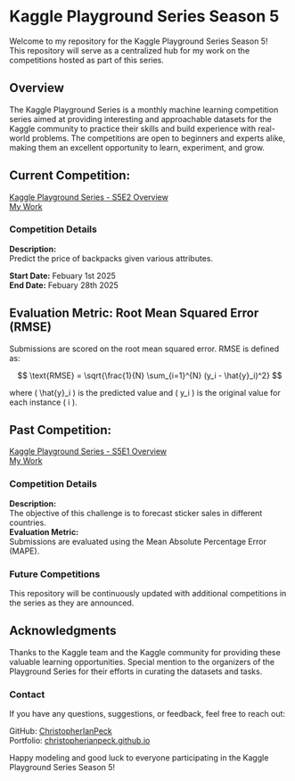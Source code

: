 # Kaggle Playground Series Season 5
Welcome to my repository for the Kaggle Playground Series Season 5!  
This repository will serve as a centralized hub for my work on the competitions hosted as part of this series.

## Overview

The Kaggle Playground Series is a monthly machine learning competition series aimed at providing interesting and approachable datasets for the Kaggle community to practice their skills and build experience with real-world problems. The competitions are open to beginners and experts alike, making them an excellent opportunity to learn, experiment, and grow.

## Current Competition:
[Kaggle Playground Series - S5E2 Overview](https://www.kaggle.com/competitions/playground-series-s5e2)  
[My Work](backpack-prediction-challenge.ipynb)

### Competition Details

**Description:**  
Predict the price of backpacks given various attributes.

**Start Date:** Febuary 1st 2025  
**End Date:** Febuary 28th 2025

## Evaluation Metric: Root Mean Squared Error (RMSE)

Submissions are scored on the root mean squared error. RMSE is defined as:

$$
\text{RMSE} = \sqrt{\frac{1}{N} \sum_{i=1}^{N} (y_i - \hat{y}_i)^2}
$$

where \( \hat{y}_i \) is the predicted value and \( y_i \) is the original value for each instance \( i \).


## Past Competition:
[Kaggle Playground Series - S5E1 Overview](https://www.kaggle.com/competitions/playground-series-s5e1)  
[My Work](forecasting-sticker-sales-s5e1.ipynb)

### Competition Details  
**Description:**  
The objective of this challenge is to forecast sticker sales in different countries.  
**Evaluation Metric:**  
Submissions are evaluated using the Mean Absolute Percentage Error (MAPE).

### Future Competitions

This repository will be continuously updated with additional competitions in the series as they are announced.


## Acknowledgments

Thanks to the Kaggle team and the Kaggle community for providing these valuable learning opportunities. Special mention to the organizers of the Playground Series for their efforts in curating the datasets and tasks.

### Contact

If you have any questions, suggestions, or feedback, feel free to reach out:

GitHub: [ChristopherIanPeck](https://github.com/ChristopherIanPeck)  
Portfolio: [christopherianpeck.github.io](https://christopherianpeck.github.io/)

Happy modeling and good luck to everyone participating in the Kaggle Playground Series Season 5!

